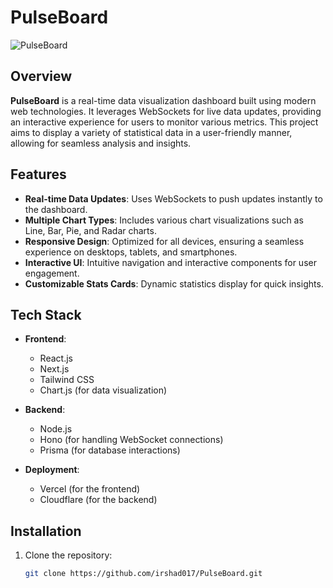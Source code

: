 ﻿# PulseBoard

![PulseBoard](https://pulse-board.vercel.app) <!-- Replace with your logo URL -->

## Overview

**PulseBoard** is a real-time data visualization dashboard built using modern web technologies. It leverages WebSockets for live data updates, providing an interactive experience for users to monitor various metrics. This project aims to display a variety of statistical data in a user-friendly manner, allowing for seamless analysis and insights.

## Features

- **Real-time Data Updates**: Uses WebSockets to push updates instantly to the dashboard.
- **Multiple Chart Types**: Includes various chart visualizations such as Line, Bar, Pie, and Radar charts.
- **Responsive Design**: Optimized for all devices, ensuring a seamless experience on desktops, tablets, and smartphones.
- **Interactive UI**: Intuitive navigation and interactive components for user engagement.
- **Customizable Stats Cards**: Dynamic statistics display for quick insights.

## Tech Stack

- **Frontend**: 
  - React.js
  - Next.js
  - Tailwind CSS
  - Chart.js (for data visualization)

- **Backend**: 
  - Node.js
  - Hono (for handling WebSocket connections)
  - Prisma (for database interactions)

- **Deployment**:
  - Vercel (for the frontend)
  - Cloudflare (for the backend)

## Installation

1. Clone the repository:
   ```bash
   git clone https://github.com/irshad017/PulseBoard.git
